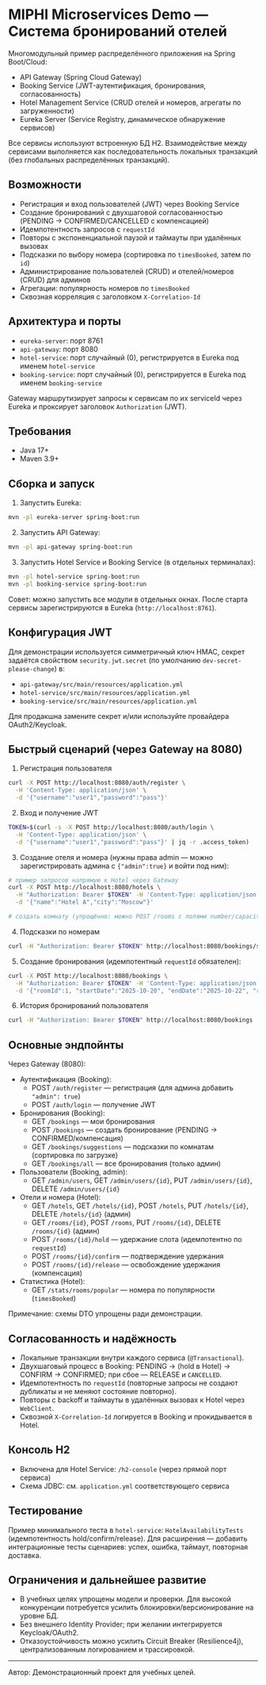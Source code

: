 # MIPHI Microservices Demo — Система бронирований отелей

Многомодульный пример распределённого приложения на Spring Boot/Cloud:
- API Gateway (Spring Cloud Gateway)
- Booking Service (JWT-аутентификация, бронирования, согласованность)
- Hotel Management Service (CRUD отелей и номеров, агрегаты по загруженности)
- Eureka Server (Service Registry, динамическое обнаружение сервисов)

Все сервисы используют встроенную БД H2. Взаимодействие между сервисами выполняется как последовательность локальных транзакций (без глобальных распределённых транзакций).

## Возможности
- Регистрация и вход пользователей (JWT) через Booking Service
- Создание бронирований с двухшаговой согласованностью (PENDING → CONFIRMED/CANCELLED с компенсацией)
- Идемпотентность запросов с `requestId`
- Повторы с экспоненциальной паузой и таймауты при удалённых вызовах
- Подсказки по выбору номера (сортировка по `timesBooked`, затем по `id`)
- Администрирование пользователей (CRUD) и отелей/номеров (CRUD) для админов
- Агрегации: популярность номеров по `timesBooked`
- Сквозная корреляция с заголовком `X-Correlation-Id`

## Архитектура и порты
- `eureka-server`: порт 8761
- `api-gateway`: порт 8080
- `hotel-service`: порт случайный (0), регистрируется в Eureka под именем `hotel-service`
- `booking-service`: порт случайный (0), регистрируется в Eureka под именем `booking-service`

Gateway маршрутизирует запросы к сервисам по их serviceId через Eureka и проксирует заголовок `Authorization` (JWT).

## Требования
- Java 17+
- Maven 3.9+

## Сборка и запуск
1) Запустить Eureka:
```bash
mvn -pl eureka-server spring-boot:run
```
2) Запустить API Gateway:
```bash
mvn -pl api-gateway spring-boot:run
```
3) Запустить Hotel Service и Booking Service (в отдельных терминалах):
```bash
mvn -pl hotel-service spring-boot:run
mvn -pl booking-service spring-boot:run
```

Совет: можно запустить все модули в отдельных окнах. После старта сервисы зарегистрируются в Eureka (`http://localhost:8761`).

## Конфигурация JWT
Для демонстрации используется симметричный ключ HMAC, секрет задаётся свойством `security.jwt.secret` (по умолчанию `dev-secret-please-change`) в:
- `api-gateway/src/main/resources/application.yml`
- `hotel-service/src/main/resources/application.yml`
- `booking-service/src/main/resources/application.yml`

Для продакшна замените секрет и/или используйте провайдера OAuth2/Keycloak.

## Быстрый сценарий (через Gateway на 8080)
1) Регистрация пользователя
```bash
curl -X POST http://localhost:8080/auth/register \
  -H 'Content-Type: application/json' \
  -d '{"username":"user1","password":"pass"}'
```
2) Вход и получение JWT
```bash
TOKEN=$(curl -s -X POST http://localhost:8080/auth/login \
  -H 'Content-Type: application/json' \
  -d '{"username":"user1","password":"pass"}' | jq -r .access_token)
```
3) Создание отеля и номера (нужны права admin — можно зарегистрировать админа с `{"admin":true}` и войти под ним):
```bash
# пример запросов напрямую к Hotel через Gateway
curl -X POST http://localhost:8080/hotels \
  -H "Authorization: Bearer $TOKEN" -H 'Content-Type: application/json' \
  -d '{"name":"Hotel A","city":"Moscow"}'

# создать комнату (упрощённо: можно POST /rooms с полями number/capacity и привязкой к отелю на стороне сервиса)
```
4) Подсказки по номерам
```bash
curl -H "Authorization: Bearer $TOKEN" http://localhost:8080/bookings/suggestions
```
5) Создание бронирования (идемпотентный `requestId` обязателен):
```bash
curl -X POST http://localhost:8080/bookings \
  -H "Authorization: Bearer $TOKEN" -H 'Content-Type: application/json' \
  -d '{"roomId":1, "startDate":"2025-10-20", "endDate":"2025-10-22", "requestId":"req-123"}'
```
6) История бронирований пользователя
```bash
curl -H "Authorization: Bearer $TOKEN" http://localhost:8080/bookings
```

## Основные эндпойнты
Через Gateway (8080):
- Аутентификация (Booking):
  - POST `/auth/register` — регистрация (для админа добавить `"admin": true`)
  - POST `/auth/login` — получение JWT
- Бронирования (Booking):
  - GET `/bookings` — мои бронирования
  - POST `/bookings` — создать бронирование (PENDING → CONFIRMED/компенсация)
  - GET `/bookings/suggestions` — подсказки по комнатам (сортировка по загрузке)
  - GET `/bookings/all` — все бронирования (только админ)
- Пользователи (Booking, admin):
  - GET `/admin/users`, GET `/admin/users/{id}`, PUT `/admin/users/{id}`, DELETE `/admin/users/{id}`
- Отели и номера (Hotel):
  - GET `/hotels`, GET `/hotels/{id}`, POST `/hotels`, PUT `/hotels/{id}`, DELETE `/hotels/{id}` (админ)
  - GET `/rooms/{id}`, POST `/rooms`, PUT `/rooms/{id}`, DELETE `/rooms/{id}` (админ)
  - POST `/rooms/{id}/hold` — удержание слота (идемпотентно по `requestId`)
  - POST `/rooms/{id}/confirm` — подтверждение удержания
  - POST `/rooms/{id}/release` — освобождение удержания (компенсация)
- Статистика (Hotel):
  - GET `/stats/rooms/popular` — номера по популярности (`timesBooked`)

Примечание: схемы DTO упрощены ради демонстрации.

## Согласованность и надёжность
- Локальные транзакции внутри каждого сервиса (`@Transactional`).
- Двухшаговый процесс в Booking: PENDING → (hold в Hotel) → CONFIRM → CONFIRMED; при сбое — RELEASE и `CANCELLED`.
- Идемпотентность по `requestId` (повторные запросы не создают дубликаты и не меняют состояние повторно).
- Повторы с backoff и таймауты в удалённых вызовах к Hotel через `WebClient`.
- Сквозной `X-Correlation-Id` логируется в Booking и прокидывается в Hotel.

## Консоль H2
- Включена для Hotel Service: `/h2-console` (через прямой порт сервиса)
- Схема JDBC: см. `application.yml` соответствующего сервиса

## Тестирование
Пример минимального теста в `hotel-service`: `HotelAvailabilityTests` (идемпотентность hold/confirm/release).
Для расширения — добавить интеграционные тесты сценариев: успех, ошибка, таймаут, повторная доставка.

## Ограничения и дальнейшее развитие
- В учебных целях упрощены модели и проверки. Для высокой конкуренции потребуется усилить блокировки/версионирование на уровне БД.
- Без внешнего Identity Provider; при желании интегрируется Keycloak/OAuth2.
- Отказоустойчивость можно усилить Circuit Breaker (Resilience4j), централизованным логированием и трассировкой.

---
Автор: Демонстрационный проект для учебных целей.
